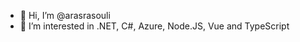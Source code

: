 - 👋 Hi, I’m @arasrasouli
- 👀 I’m interested in .NET, C#, Azure, Node.JS, Vue and TypeScript

<!---
arasrasouli/arasrasouli is a ✨ special ✨ repository because its `README.md` (this file) appears on your GitHub profile.
You can click the Preview link to take a look at your changes.
--->
